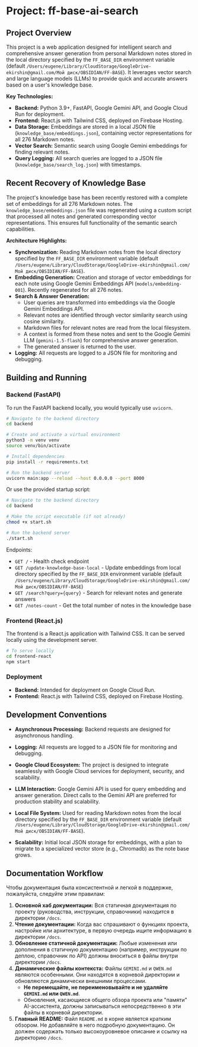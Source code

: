 # Project: ff-base-ai-search

## Project Overview

This project is a web application designed for intelligent search and comprehensive answer generation from personal Markdown notes stored in the local directory specified by the `FF_BASE_DIR` environment variable (default `/Users/eugene/Library/CloudStorage/GoogleDrive-ekirshin@gmail.com/Мой диск/OBSIDIAN/FF-BASE`). It leverages vector search and large language models (LLMs) to provide quick and accurate answers based on a user's knowledge base.

**Key Technologies:**

*   **Backend:** Python 3.9+, FastAPI, Google Gemini API, and Google Cloud Run for deployment.
*   **Frontend:** React.js with Tailwind CSS, deployed on Firebase Hosting.
*   **Data Storage:** Embeddings are stored in a local JSON file (`knowledge_base/embeddings.json`), containing vector representations for all 276 Markdown notes.
*   **Vector Search:** Semantic search using Google Gemini embeddings for finding relevant notes.
*   **Query Logging:** All search queries are logged to a JSON file (`knowledge_base/search_log.json`) with timestamps.

## Recent Recovery of Knowledge Base

The project's knowledge base has been recently restored with a complete set of embeddings for all 276 Markdown notes. The `knowledge_base/embeddings.json` file was regenerated using a custom script that processed all notes and generated corresponding vector representations. This ensures full functionality of the semantic search capabilities.

**Architecture Highlights:**

*   **Synchronization:** Reading Markdown notes from the local directory specified by the `FF_BASE_DIR` environment variable (default `/Users/eugene/Library/CloudStorage/GoogleDrive-ekirshin@gmail.com/Мой диск/OBSIDIAN/FF-BASE`).
*   **Embedding Generation:** Creation and storage of vector embeddings for each note using Google Gemini Embeddings API (`models/embedding-001`). Recently regenerated for all 276 notes.
*   **Search & Answer Generation:**
    *   User queries are transformed into embeddings via the Google Gemini Embeddings API.
    *   Relevant notes are identified through vector similarity search using cosine similarity.
    *   Markdown files for relevant notes are read from the local filesystem.
    *   A context is formed from these notes and sent to the Google Gemini LLM (`gemini-1.5-flash`) for comprehensive answer generation.
    *   The generated answer is returned to the user.
*   **Logging:** All requests are logged to a JSON file for monitoring and debugging.

## Building and Running

### Backend (FastAPI)

To run the FastAPI backend locally, you would typically use `uvicorn`.

```bash
# Navigate to the backend directory
cd backend

# Create and activate a virtual environment
python3 -m venv venv
source venv/bin/activate

# Install dependencies
pip install -r requirements.txt

# Run the backend server
uvicorn main:app --reload --host 0.0.0.0 --port 8000
```

Or use the provided startup script:
```bash
# Navigate to the backend directory
cd backend

# Make the script executable (if not already)
chmod +x start.sh

# Run the backend server
./start.sh
```

Endpoints:

*   `GET /` - Health check endpoint
*   `GET /update-knowledge-base-local` - Update embeddings from local directory specified by the `FF_BASE_DIR` environment variable (default `/Users/eugene/Library/CloudStorage/GoogleDrive-ekirshin@gmail.com/Мой диск/OBSIDIAN/FF-BASE`)
*   `GET /search?query={query}` - Search for relevant notes and generate answers
*   `GET /notes-count` - Get the total number of notes in the knowledge base

### Frontend (React.js)

The frontend is a React.js application with Tailwind CSS. It can be served locally using the development server.

```bash
# To serve locally
cd frontend-react
npm start
```

### Deployment

*   **Backend:** Intended for deployment on Google Cloud Run.
*   **Frontend:** React.js with Tailwind CSS, deployed on Firebase Hosting.

## Development Conventions

*   **Asynchronous Processing:** Backend requests are designed for asynchronous handling.
*   **Logging:** All requests are logged to a JSON file for monitoring and debugging.
*   **Google Cloud Ecosystem:** The project is designed to integrate seamlessly with Google Cloud services for deployment, security, and scalability.
*   **LLM Interaction:** Google Gemini API is used for query embedding and answer generation. Direct calls to the Gemini API are preferred for production stability and scalability.

*   **Local File System:** Used for reading Markdown notes from the local directory specified by the `FF_BASE_DIR` environment variable (default `/Users/eugene/Library/CloudStorage/GoogleDrive-ekirshin@gmail.com/Мой диск/OBSIDIAN/FF-BASE`).
*   **Scalability:** Initial local JSON storage for embeddings, with a plan to migrate to a specialized vector store (e.g., Chromadb) as the note base grows.

## Documentation Workflow

Чтобы документация была консистентной и легкой в поддержке, пожалуйста, следуйте этим правилам:

1.  **Основной хаб документации:** Вся статичная документация по проекту (руководства, инструкции, справочники) находится в директории `/docs`.
2.  **Чтение документации:** Когда вас спрашивают о функциях проекта, настройке или архитектуре, в первую очередь ищите информацию в директории `/docs`.
3.  **Обновление статичной документации:** Любые изменения или дополнения в статичную документацию (например, инструкции по деплою, справочник по API) должны вноситься в файлы внутри директории `/docs`.
4.  **Динамические файлы контекста:** Файлы `GEMINI.md` и `QWEN.md` являются особенными. Они находятся в корневой директории и обновляются динамически внешними процессами.
    *   **Не перемещайте, не переименовывайте и не удаляйте `GEMINI.md` или `QWEN.md`**.
    *   Обновления, касающиеся общего обзора проекта или "памяти" AI-ассистента, должны записываться непосредственно в эти файлы в корневой директории.
5.  **Главный README:** Файл `README.md` в корне является кратким обзором. Не добавляйте в него подробную документацию. Он должен содержать только высокоуровневое описание и ссылку на директорию `/docs`.
